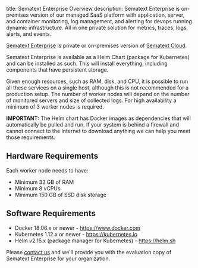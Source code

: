 title: Sematext Enterprise Overview
description: Sematext Enterprise is on-premises version of our managed SaaS platform with application, server, and container monitoring, log management, and alerting for devops running dynamic infrastructure. All in one private solution for metrics, traces, logs, alerts, and events. 

<a href="https://sematext.com/enterprise">Sematext Enterprise</a> is private or on-premises version of <a href="https://sematext.com/cloud">Sematext Cloud</a>.

Sematext Enterprise is available as a Helm Chart (package for Kubernetes) and
can be installed as such.  This will install everything, including components
that have persistent storage.

Given enough resources, such as RAM, disk, and CPU, it is possible to
run all these services on a single host, although this is not recommended for
a production setup. The number of worker nodes will depend on the number
of monitored servers and size of collected logs. For high availability
a minimum of 3 worker nodes is required.

**IMPORTANT:** The Helm chart has Docker images as dependencies that will
  automatically be pulled and run. If your system is behind a
  firewall and cannot connect to the Internet to download anything we
  can help you meet those requirements.

## Hardware Requirements

Each worker node needs to have:

- Minimum 32 GB of RAM
- Minimum 8 vCPUs
- Minimum 150 GB of SSD disk storage

## Software Requirements
- Docker 18.06.x or newer - https://www.docker.com
- Kubernetes 1.12.x or newer - https://kubernetes.io
- Helm v2.15.x (package manager for Kubernetes) - https://helm.sh

Please [contact us](https://sematext.com/contact) and we'll provide you
with the evaluation copy of Sematext Enterprise for your organization.

<!-- For more information check Sematext Enterprise [FAQ]() and [On-premises vs SaaS deployment]() pages. -->
